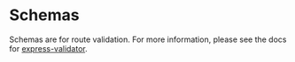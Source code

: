 # Schemas

Schemas are for route validation. For more information, please see the docs for [express-validator](https://express-validator.github.io/docs/).